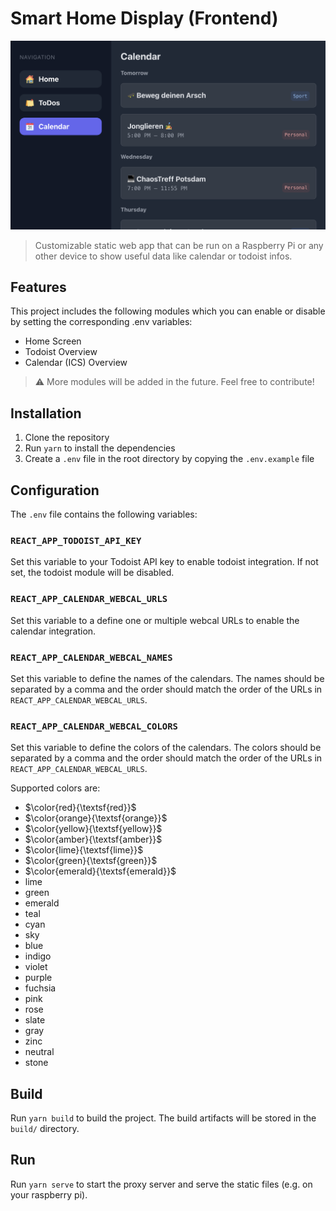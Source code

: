# Smart Home Display (Frontend)

![teaser.gif](docs/teaser.png)

> Customizable static web app that can be run on a Raspberry Pi or any other device to show useful data like calendar or todoist infos.


## Features

This project includes the following modules which you can enable or disable by setting the corresponding .env variables:

- Home Screen
- Todoist Overview
- Calendar (ICS) Overview

> ⚠️ More modules will be added in the future. Feel free to contribute!

## Installation

1. Clone the repository
2. Run `yarn` to install the dependencies
3. Create a `.env` file in the root directory by copying the `.env.example` file


## Configuration

The `.env` file contains the following variables:

### `REACT_APP_TODOIST_API_KEY`

Set this variable to your Todoist API key to enable todoist integration. If not set, the todoist module will be disabled.

### `REACT_APP_CALENDAR_WEBCAL_URLS`

Set this variable to a define one or multiple webcal URLs to enable the calendar integration. 

### `REACT_APP_CALENDAR_WEBCAL_NAMES`

Set this variable to define the names of the calendars. The names should be separated by a comma and the order should match the order of the URLs in `REACT_APP_CALENDAR_WEBCAL_URLS`.

### `REACT_APP_CALENDAR_WEBCAL_COLORS`

Set this variable to define the colors of the calendars. The colors should be separated by a comma and the order should match the order of the URLs in `REACT_APP_CALENDAR_WEBCAL_URLS`.

Supported colors are:

- $\color{red}{\textsf{red}}$
- $\color{orange}{\textsf{orange}}$
- $\color{yellow}{\textsf{yellow}}$
- $\color{amber}{\textsf{amber}}$
- $\color{lime}{\textsf{lime}}$
- $\color{green}{\textsf{green}}$
- $\color{emerald}{\textsf{emerald}}$
- lime
- green
- emerald
- teal
- cyan
- sky
- blue
- indigo
- violet
- purple
- fuchsia
- pink
- rose
- slate
- gray
- zinc
- neutral
- stone

## Build

Run `yarn build` to build the project. The build artifacts will be stored in the `build/` directory.


## Run

Run `yarn serve` to start the proxy server and serve the static files (e.g. on your raspberry pi).